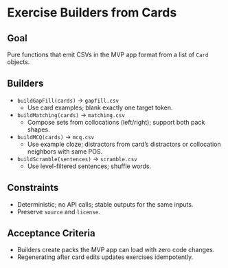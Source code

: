 # Exercise Builders from Cards

## Goal

Pure functions that emit CSVs in the MVP app format from a list of `Card` objects.

## Builders

- `buildGapFill(cards)` → `gapfill.csv`
  - Use card examples; blank exactly one target token.
- `buildMatching(cards)` → `matching.csv`
  - Compose sets from collocations (left/right); support both pack shapes.
- `buildMCQ(cards)` → `mcq.csv`
  - Use example cloze; distractors from card’s distractors or collocation neighbors with same POS.
- `buildScramble(sentences)` → `scramble.csv`
  - Use level-filtered sentences; shuffle words.

## Constraints

- Deterministic; no API calls; stable outputs for the same inputs.
- Preserve `source` and `license`.

## Acceptance Criteria

- Builders create packs the MVP app can load with zero code changes.
- Regenerating after card edits updates exercises idempotently.
